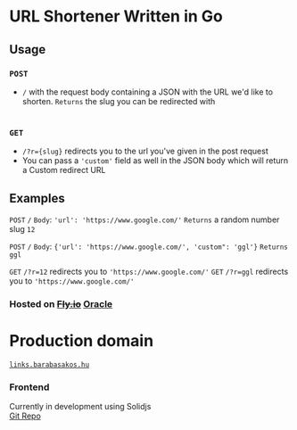 # URL Shortener Written in Go

## Usage

### `POST`

- `/` with the request body containing a JSON with the URL we'd like to shorten. `Returns` the slug you can be redirected with <br /><br />

### `GET`

- `/?r={slug}` redirects you to the url you've given in the post request<br />
- You can pass a `'custom'` field as well in the JSON body which will return a Custom redirect URL

## Examples

`POST` `/` `Body`: `'url': 'https://www.google.com/'`
`Returns` a random number slug `12`

`POST` `/` `Body`: `{'url': 'https://www.google.com/', 'custom": 'ggl'}`
`Returns` `ggl`

`GET` `/?r=12` redirects you to `'https://www.google.com/'`
`GET` `/?r=ggl` redirects you to `'https://www.google.com/'`

### Hosted on ~~[Fly.io](https://fly.io/)~~ [Oracle](https://www.oracle.com/id/)

# Production domain

[`links.barabasakos.hu`](https://links.barabasakos.hu)

### Frontend

Currently in development using Solidjs<br />
[Git Repo](https://github.com/Croustys/url-shortener-frontend)

